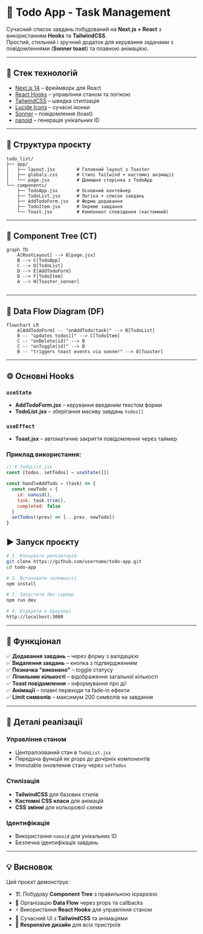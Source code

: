 # 📝 Todo App - Task Management

Сучасний список завдань побудований на **Next.js + React** з використанням **Hooks** та **TailwindCSS**.  
Простий, стильний і зручний додаток для керування задачами з повідомленнями (**Sonner toast**) та плавною анімацією.

---

## 🚀 Стек технологій

- [Next.js 14](https://nextjs.org/) – фреймворк для React
- [React Hooks](https://react.dev/reference/react) – управління станом та логікою
- [TailwindCSS](https://tailwindcss.com/) – швидка стилізація
- [Lucide Icons](https://lucide.dev/) – сучасні іконки
- [Sonner](https://sonner.emilkowal.ski/) – повідомлення (toast)
- [nanoid](https://github.com/ai/nanoid) – генерація унікальних ID

---

## 📂 Структура проєкту

```
todo_list/
├── app/
│   ├── layout.jsx        # Головний layout з Toaster
│   ├── globals.css       # Стилі Tailwind + кастомні анімації
│   └── page.jsx          # Домашня сторінка з TodoApp
└── components/
    ├── TodoApp.jsx       # Основний контейнер
    ├── TodoList.jsx      # Логіка + список завдань
    ├── AddTodoForm.jsx   # Форма додавання
    ├── TodoItem.jsx      # Окреме завдання
    └── Toast.jsx         # Компонент сповіщення (кастомний)
```

---

## 🌳 Component Tree (CT)

```mermaid
graph TD
    A[RootLayout] --> B[page.jsx]
    B --> C[TodoApp]
    C --> D[TodoList]
    D --> E[AddTodoForm]
    D --> F[TodoItem]
    A --> H[Toaster_sonner]
    

```

---

## 🔄 Data Flow Diagram (DF)

```mermaid
flowchart LR
    A[AddTodoForm] -- "onAddTodo(task)" --> B[TodoList]
    B -- "updates todos[]" --> C[TodoItem]
    C -- "onDelete(id)" --> B
    C -- "onToggle(id)" --> B
    B -- "triggers toast events via sonner" --> D[Toaster]

```

---

## ⚙️ Основні Hooks

### `useState`
- **AddTodoForm.jsx** – керування введеним текстом форми
- **TodoList.jsx** – зберігання масиву завдань `todos[]`

### `useEffect`
- **Toast.jsx** – автоматичне закриття повідомлення через таймер

### Приклад використання:
```javascript
// У TodoList.jsx
const [todos, setTodos] = useState([])

const handleAddTodo = (task) => {
  const newTodo = {
    id: nanoid(),
    task: task.trim(),
    completed: false
  }
  setTodos((prev) => [...prev, newTodo])
}
```



## ▶️ Запуск проєкту

```bash
# 1. Клонувати репозиторій
git clone https://github.com/username/todo-app.git
cd todo-app

# 2. Встановити залежності
npm install

# 3. Запустити dev-сервер
npm run dev

# 4. Відкрити в браузері
http://localhost:3000
```

---

## 📌 Функціонал

✅ **Додавання завдань** – через форму з валідацією  
✅ **Видалення завдань** – кнопка з підтвердженням  
✅ **Позначка "виконано"** – toggle статусу  
✅ **Лічильник кількості** – відображення загальної кількості  
✅ **Toast повідомлення** – інформування про дії  
✅ **Анімації** – плавні переходи та fade-in ефекти  
✅ **Limit символів** – максимум 200 символів на завдання  

---

## 🔧 Деталі реалізації

### Управління станом
- Централізований стан в `TodoList.jsx`
- Передача функцій як props до дочірніх компонентів
- Immutable оновлення стану через `setTodos`

### Стилізація
- **TailwindCSS** для базових стилів
- **Кастомні CSS класи** для анімацій
- **CSS змінні** для кольорової схеми

### Ідентифікація
- Використання `nanoid` для унікальних ID
- Безпечна ідентифікація завдань

---

## 💡 Висновок

Цей проєкт демонструє:

- 🏗️ Побудову **Component Tree** з правильною ієрархією
- 🔄 Організацію **Data Flow** через props та callbacks
- ⚡ Використання **React Hooks** для управління станом
- 🎨 Сучасний UI з **TailwindCSS** та анімаціями
- 📱 **Responsive дизайн** для всіх пристроїв



